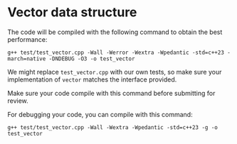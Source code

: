 # Vector data structure

The code will be compiled with the following command to obtain the best performance:

```
g++ test/test_vector.cpp -Wall -Werror -Wextra -Wpedantic -std=c++23 -march=native -DNDEBUG -O3 -o test_vector
```

We might replace `test_vector.cpp` with our own tests, so make sure your implementation of `vector` matches the interface provided.

Make sure your code compile with this command before submitting for review.

For debugging your code, you can compile with this command:
```
g++ test/test_vector.cpp -Wall -Wextra -Wpedantic -std=c++23 -g -o test_vector
```
